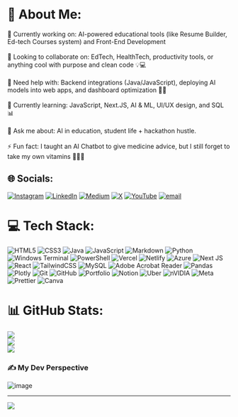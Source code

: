 # 💫 About Me:
🎯 Currently working on: AI-powered educational tools (like Resume Builder, Ed-tech Courses system) and Front-End Development<br><br>🤝 Looking to collaborate on: EdTech, HealthTech, productivity tools, or anything cool with purpose and clean code 💡💻<br><br>🧠 Need help with: Backend integrations (Java/JavaScript), deploying AI models into web apps, and dashboard optimization 🔧🧩<br><br>🌱 Currently learning: JavaScript, Next.JS, AI & ML, UI/UX design, and SQL 📊<br><br>💬 Ask me about: AI in education, student life + hackathon hustle.<br><br>⚡ Fun fact: I taught an AI Chatbot to give medicine advice, but I still forget to take my own vitamins 🤷‍♂️💊


## 🌐 Socials:
[![Instagram](https://img.shields.io/badge/Instagram-%23E4405F.svg?logo=Instagram&logoColor=white)](https://instagram.com/sarvan._.21) [![LinkedIn](https://img.shields.io/badge/LinkedIn-%230077B5.svg?logo=linkedin&logoColor=white)](https://linkedin.com/in/sarvan-kumar-nagarampalli) [![Medium](https://img.shields.io/badge/Medium-12100E?logo=medium&logoColor=white)](https://medium.com/@sarvankumarnagarampalli478) [![X](https://img.shields.io/badge/X-black.svg?logo=X&logoColor=white)](https://x.com/SarvanKumar2187) [![YouTube](https://img.shields.io/badge/YouTube-%23FF0000.svg?logo=YouTube&logoColor=white)](https://youtube.com/@SarvanKumarNagarampalli) [![email](https://img.shields.io/badge/Email-D14836?logo=gmail&logoColor=white)](mailto:sarvankumarnagarampalli478@gmail.com) 

# 💻 Tech Stack:
![HTML5](https://img.shields.io/badge/html5-%23E34F26.svg?style=flat&logo=html5&logoColor=white) ![CSS3](https://img.shields.io/badge/css3-%231572B6.svg?style=flat&logo=css3&logoColor=white) ![Java](https://img.shields.io/badge/java-%23ED8B00.svg?style=flat&logo=openjdk&logoColor=white) ![JavaScript](https://img.shields.io/badge/javascript-%23323330.svg?style=flat&logo=javascript&logoColor=%23F7DF1E) ![Markdown](https://img.shields.io/badge/markdown-%23000000.svg?style=flat&logo=markdown&logoColor=white) ![Python](https://img.shields.io/badge/python-3670A0?style=flat&logo=python&logoColor=ffdd54) ![Windows Terminal](https://img.shields.io/badge/Windows%20Terminal-%234D4D4D.svg?style=flat&logo=windows-terminal&logoColor=white) ![PowerShell](https://img.shields.io/badge/PowerShell-%235391FE.svg?style=flat&logo=powershell&logoColor=white) ![Vercel](https://img.shields.io/badge/vercel-%23000000.svg?style=flat&logo=vercel&logoColor=white) ![Netlify](https://img.shields.io/badge/netlify-%23000000.svg?style=flat&logo=netlify&logoColor=#00C7B7) ![Azure](https://img.shields.io/badge/azure-%230072C6.svg?style=flat&logo=microsoftazure&logoColor=white) ![Next JS](https://img.shields.io/badge/Next-black?style=flat&logo=next.js&logoColor=white) ![React](https://img.shields.io/badge/react-%2320232a.svg?style=flat&logo=react&logoColor=%2361DAFB) ![TailwindCSS](https://img.shields.io/badge/tailwindcss-%2338B2AC.svg?style=flat&logo=tailwind-css&logoColor=white) ![MySQL](https://img.shields.io/badge/mysql-4479A1.svg?style=flat&logo=mysql&logoColor=white) ![Adobe Acrobat Reader](https://img.shields.io/badge/Adobe%20Acrobat%20Reader-EC1C24.svg?style=flat&logo=Adobe%20Acrobat%20Reader&logoColor=white) ![Pandas](https://img.shields.io/badge/pandas-%23150458.svg?style=flat&logo=pandas&logoColor=white) ![Plotly](https://img.shields.io/badge/Plotly-%233F4F75.svg?style=flat&logo=plotly&logoColor=white) ![Git](https://img.shields.io/badge/git-%23F05033.svg?style=flat&logo=git&logoColor=white) ![GitHub](https://img.shields.io/badge/github-%23121011.svg?style=flat&logo=github&logoColor=white) ![Portfolio](https://img.shields.io/badge/Portfolio-%23000000.svg?style=flat&logo=firefox&logoColor=#FF7139) ![Notion](https://img.shields.io/badge/Notion-%23000000.svg?style=flat&logo=notion&logoColor=white) ![Uber](https://img.shields.io/badge/Uber-%23000000.svg?style=flat&logo=Uber&logoColor=white) ![nVIDIA](https://img.shields.io/badge/nVIDIA-%2376B900.svg?style=flat&logo=nVIDIA&logoColor=white) ![Meta](https://img.shields.io/badge/Meta-%230467DF.svg?style=flat&logo=Meta&logoColor=white) ![Prettier](https://img.shields.io/badge/prettier-%23F7B93E.svg?style=flat&logo=prettier&logoColor=black) ![Canva](https://img.shields.io/badge/Canva-%2300C4CC.svg?style=flat&logo=Canva&logoColor=white)
# 📊 GitHub Stats:
![](https://github-readme-stats.vercel.app/api?username=sarvan-2187&theme=dark&hide_border=false&include_all_commits=false&count_private=false)<br/>
![](https://nirzak-streak-stats.vercel.app/?user=sarvan-2187&theme=dark&hide_border=false)<br/>
![](https://github-readme-stats.vercel.app/api/top-langs/?username=sarvan-2187&theme=dark&hide_border=false&include_all_commits=false&count_private=false&layout=compact)

### ✍️ My Dev Perspective
![image](https://github.com/user-attachments/assets/12a4a7dd-86f9-49b6-8bba-5d4b8fee5092)


---
[![](https://visitcount.itsvg.in/api?id=sarvan-2187&icon=1&color=0)](https://visitcount.itsvg.in)

<!-- Proudly created with GPRM ( https://gprm.itsvg.in ) -->
